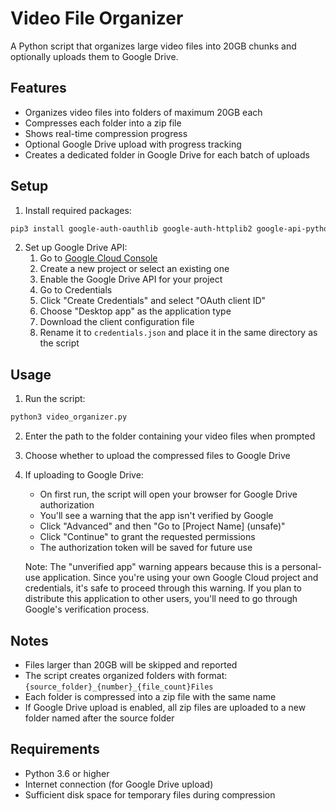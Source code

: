 # Video File Organizer

A Python script that organizes large video files into 20GB chunks and optionally uploads them to Google Drive.

## Features

- Organizes video files into folders of maximum 20GB each
- Compresses each folder into a zip file
- Shows real-time compression progress
- Optional Google Drive upload with progress tracking
- Creates a dedicated folder in Google Drive for each batch of uploads

## Setup

1. Install required packages:
```bash
pip3 install google-auth-oauthlib google-auth-httplib2 google-api-python-client tqdm
```

2. Set up Google Drive API:
   1. Go to [Google Cloud Console](https://console.cloud.google.com/)
   2. Create a new project or select an existing one
   3. Enable the Google Drive API for your project
   4. Go to Credentials
   5. Click "Create Credentials" and select "OAuth client ID"
   6. Choose "Desktop app" as the application type
   7. Download the client configuration file
   8. Rename it to `credentials.json` and place it in the same directory as the script

## Usage

1. Run the script:
```bash
python3 video_organizer.py
```

2. Enter the path to the folder containing your video files when prompted

3. Choose whether to upload the compressed files to Google Drive

4. If uploading to Google Drive:
   - On first run, the script will open your browser for Google Drive authorization
   - You'll see a warning that the app isn't verified by Google
   - Click "Advanced" and then "Go to [Project Name] (unsafe)"
   - Click "Continue" to grant the requested permissions
   - The authorization token will be saved for future use

   Note: The "unverified app" warning appears because this is a personal-use application. 
   Since you're using your own Google Cloud project and credentials, it's safe to proceed 
   through this warning. If you plan to distribute this application to other users, you'll 
   need to go through Google's verification process.

## Notes

- Files larger than 20GB will be skipped and reported
- The script creates organized folders with format: `{source_folder}_{number}_{file_count}Files`
- Each folder is compressed into a zip file with the same name
- If Google Drive upload is enabled, all zip files are uploaded to a new folder named after the source folder

## Requirements

- Python 3.6 or higher
- Internet connection (for Google Drive upload)
- Sufficient disk space for temporary files during compression
